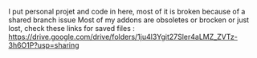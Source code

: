 I put personal projet and code in here, most of it is broken because of a shared branch issue
Most of my addons are obsoletes or brocken or just lost, check these links for saved files :
https://drive.google.com/drive/folders/1ju4l3Ygit27Sler4aLMZ_ZVTz-3h6O1P?usp=sharing
